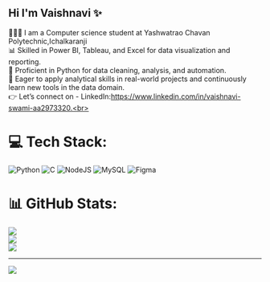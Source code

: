 ## Hi I'm Vaishnavi ✨

👩🏻‍💻 I am a Computer science student at Yashwatrao Chavan Polytechnic,Ichalkaranji<br>
📊 Skilled in Power BI, Tableau, and Excel for data visualization and reporting.<br>
🐍 Proficient in Python for data cleaning, analysis, and automation.<br>
🚀 Eager to apply analytical skills in real-world projects and continuously learn new tools in the data domain.<br>
👉 Let’s connect on -
LinkedIn:https://www.linkedin.com/in/vaishnavi-swami-aa2973320.<br>


# 💻 Tech Stack:
![Python](https://img.shields.io/badge/python-3670A0?style=for-the-badge&logo=python&logoColor=ffdd54) ![C](https://img.shields.io/badge/c-%2300599C.svg?style=for-the-badge&logo=c&logoColor=white) ![NodeJS](https://img.shields.io/badge/node.js-6DA55F?style=for-the-badge&logo=node.js&logoColor=white) ![MySQL](https://img.shields.io/badge/mysql-4479A1.svg?style=for-the-badge&logo=mysql&logoColor=white) ![Figma](https://img.shields.io/badge/figma-%23F24E1E.svg?style=for-the-badge&logo=figma&logoColor=white)
# 📊 GitHub Stats:
![](https://github-readme-stats.vercel.app/api?username=vaishnavi-swami&theme=tokyonight&hide_border=false&include_all_commits=false&count_private=false)<br/>
![](https://nirzak-streak-stats.vercel.app/?user=vaishnavi-swami&theme=tokyonight&hide_border=false)<br/>
![](https://github-readme-stats.vercel.app/api/top-langs/?username=vaishnavi-swami&theme=tokyonight&hide_border=false&include_all_commits=false&count_private=false&layout=compact)

---
[![](https://visitcount.itsvg.in/api?id=vaishnavi-swami&icon=0&color=0)](https://visitcount.itsvg.in)

<!-- Proudly created with GPRM ( https://gprm.itsvg.in ) -->
